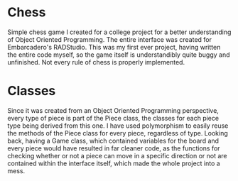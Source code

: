 # Chess
Simple chess game I created for a college project for a better understanding of Object Oriented Programming.
The entire interface was created for Embarcadero's RADStudio. This was my first ever project, having written the entire code myself, so the game itself is understandibly quite buggy and unfinished.
Not every rule of chess is properly implemented.

# Classes
Since it was created from an Object Oriented Programming perspective, every type of piece is part of the Piece class, the classes for each piece type being derived from this one. I have used polymorphism to easily reuse the methods of the Piece class for every piece, regardless of type. 
Looking back, having a Game class, which contained variables for the board and every piece would have resulted in far cleaner code, as the functions for checking whether or not a piece can move in a specific direction or not are contained within the interface itself, which made the whole project into a mess.
